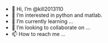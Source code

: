 - 👋 Hi, I’m @kill2013110
- 👀 I’m interested in python and matlab.
- 🌱 I’m currently learning ...
- 💞️ I’m looking to collaborate on ...
- 📫 How to reach me ...

<!---
kill2013110/kill2013110 is a ✨ special ✨ repository because its `README.md` (this file) appears on your GitHub profile.
You can click the Preview link to take a look at your changes.
--->

